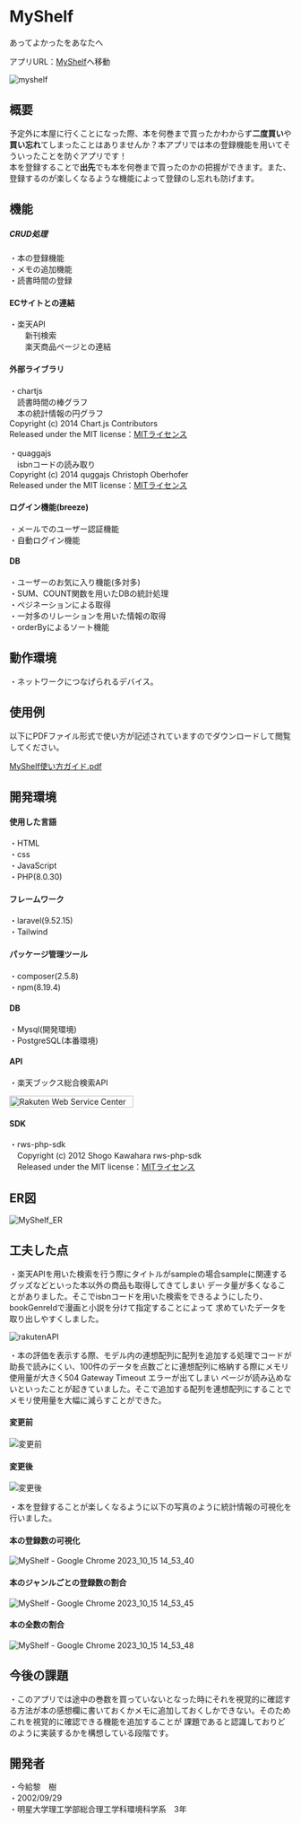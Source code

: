 # MyShelf

あってよかったをあなたへ

アプリURL：[MyShelf](https://myshelfuserhavebook-845cc2f808f9.herokuapp.com/)へ移動  

![myshelf](https://github.com/Tatsuki0623/my_shelf/assets/135039862/28048cba-2027-4c80-b63a-88b210fe0b24)

## 概要

予定外に本屋に行くことになった際、本を何巻まで買ったかわからず**二度買い**や**買い忘れ**てしまったことはありませんか？本アプリでは本の登録機能を用いてそういったことを防ぐアプリです！  
本を登録することで**出先**でも本を何巻まで買ったのかの把握ができます。また、登録するのが楽しくなるような機能によって登録のし忘れも防げます。

## 機能

##### CRUD処理

・本の登録機能  
・メモの追加機能  
・読書時間の登録  

#### ECサイトとの連結
・楽天API  
　　新刊検索  
　　楽天商品ページとの連結  

#### 外部ライブラリ
・chartjs  
　読書時間の棒グラフ  
　本の統計情報の円グラフ  
Copyright (c) 2014 Chart.js Contributors  
Released under the MIT license：[MITライセンス](https://opensource.org/license/mit/) 

・quaggajs  
　isbnコードの読み取り  
Copyright (c) 2014 quggajs Christoph Oberhofer  
Released under the MIT license：[MITライセンス](https://opensource.org/license/mit/)  

#### ログイン機能(breeze)  
・メールでのユーザー認証機能  
・自動ログイン機能  

#### DB
・ユーザーのお気に入り機能(多対多)  
・SUM、COUNT関数を用いたDBの統計処理  
・ペジネーションによる取得  
・一対多のリレーションを用いた情報の取得  
・orderByによるソート機能  

## 動作環境
・ネットワークにつなげられるデバイス。

## 使用例

以下にPDFファイル形式で使い方が記述されていますのでダウンロードして閲覧してください。

[MyShelf使い方ガイド.pdf](https://github.com/Tatsuki0623/my_shelf/files/12908861/MyShelf.pdf)

## 開発環境

#### 使用した言語

・HTML  
・css  
・JavaScript    
・PHP(8.0.30)  

#### フレームワーク

・laravel(9.52.15)  
・Tailwind  

#### パッケージ管理ツール

・composer(2.5.8)  
・npm(8.19.4)  

#### DB

・Mysql(開発環境)  
・PostgreSQL(本番環境)

#### API
・楽天ブックス総合検索API
<!-- Rakuten Web Services Attribution Snippet FROM HERE -->
<a href="https://webservice.rakuten.co.jp/" target="_blank"><img src="https://webservice.rakuten.co.jp/img/credit/200709/credit_22121.gif" border="0" alt="Rakuten Web Service Center" title="Rakuten Web Service Center" width="221" height="21"/></a>
<!-- Rakuten Web Services Attribution Snippet TO HERE -->
#### SDK  
・rws-php-sdk  
　Copyright (c) 2012 Shogo Kawahara rws-php-sdk  
　Released under the MIT license：[MITライセンス](https://opensource.org/license/mit/)


## ER図

![MyShelf_ER](https://github.com/Tatsuki0623/my_shelf/assets/135039862/5adc7848-8ea0-4304-9097-d2483b843760)

## 工夫した点  

・楽天APIを用いた検索を行う際にタイトルがsampleの場合sampleに関連するグッズなどといった本以外の商品も取得してきてしまい
データ量が多くなることがありました。そこでisbnコードを用いた検索をできるようにしたり、bookGenreIdで漫画と小説を分けて指定することによって
求めていたデータを取り出しやすくしました。

![rakutenAPI](https://github.com/Tatsuki0623/my_shelf/assets/135039862/a9fff2f6-0764-4caa-995d-d37822c0d655)

・本の評価を表示する際、モデル内の連想配列に配列を追加する処理でコードが助長で読みにくい、100件のデータを点数ごとに連想配列に格納する際にメモリ使用量が大きく504 Gateway Timeout エラーが出てしまい
ページが読み込めないといったことが起きていました。そこで追加する配列を連想配列にすることでメモリ使用量を大幅に減らすことができた。  

#### 変更前  
![変更前](https://github.com/Tatsuki0623/my_shelf/assets/135039862/d471b087-834e-4bd8-8627-592b269f94d2)  

#### 変更後  
![変更後](https://github.com/Tatsuki0623/my_shelf/assets/135039862/2d854418-7079-40ed-b028-01e061e1b0ef)  

・本を登録することが楽しくなるように以下の写真のように統計情報の可視化を行いました。
#### 本の登録数の可視化
![MyShelf - Google Chrome 2023_10_15 14_53_40](https://github.com/Tatsuki0623/my_shelf/assets/135039862/7c8cfad7-27f5-4829-adb7-ee53b9fc9e0c)

#### 本のジャンルごとの登録数の割合
![MyShelf - Google Chrome 2023_10_15 14_53_45](https://github.com/Tatsuki0623/my_shelf/assets/135039862/d7839747-0f27-43ad-acca-53c13f8d68f0)

#### 本の全数の割合
![MyShelf - Google Chrome 2023_10_15 14_53_48](https://github.com/Tatsuki0623/my_shelf/assets/135039862/5950e6c3-8144-4c5b-982a-a73438ccb35e)

## 今後の課題

・このアプリでは途中の巻数を買っていないとなった時にそれを視覚的に確認する方法が本の感想欄に書いておくかメモに追加しておくしかできない。そのためこれを視覚的に確認できる機能を追加することが
課題であると認識しておりどのように実装するかを構想している段階です。

## 開発者

・今給黎　樹  
・2002/09/29  
・明星大学理工学部総合理工学科環境科学系　3年
